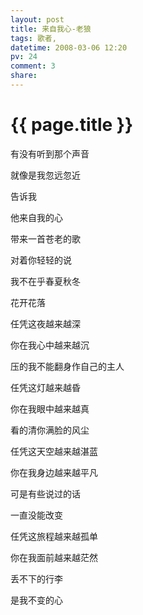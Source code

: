 ```yaml
---
layout: post
title: 来自我心-老狼
tags: 歌者,
datetime: 2008-03-06 12:20
pv: 24
comment: 3
share: 
---
```


{{ page.title }}
================

 <p>有没有听到那个声音</p><p>就像是我忽远忽近</p><p>告诉我</p><p>他来自我的心</p><p>带来一首苍老的歌</p><p>对着你轻轻的说</p><p>我不在乎春夏秋冬</p><p>花开花落</p><p>任凭这夜越来越深</p><p>你在我心中越来越沉</p><p>压的我不能翻身作自己的主人</p><p>任凭这灯越来越昏</p><p>你在我眼中越来越真</p><p>看的清你满脸的风尘</p><p>任凭这天空越来越湛蓝</p><p>你在我身边越来越平凡</p><p>可是有些说过的话</p><p>一直没能改变</p><p>任凭这旅程越来越孤单</p><p>你在我面前越来越茫然</p><p>丢不下的行李</p><p>是我不变的心</p> 

